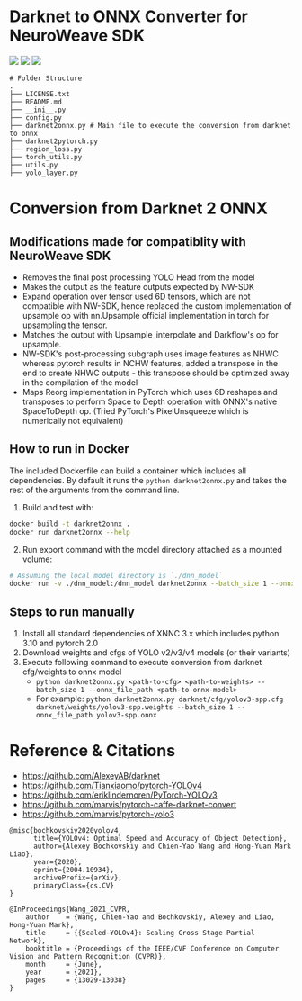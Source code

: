# Darknet to ONNX Converter for NeuroWeave SDK

![](https://img.shields.io/static/v1?label=python&message=3.9|3.10&color=blue)
![](https://img.shields.io/static/v1?label=pytorch&message=2.0&color=<COLOR>)
[![](https://img.shields.io/static/v1?label=license&message=APACHE2&color=green)](./LICENSE.txt)

```
# Folder Structure
.
├── LICENSE.txt
├── README.md
├── __ini__.py
├── config.py
├── darknet2onnx.py # Main file to execute the conversion from darknet to onnx
├── darknet2pytorch.py
├── region_loss.py
├── torch_utils.py
├── utils.py
├── yolo_layer.py
```

# Conversion from Darknet 2 ONNX
## Modifications made for compatiblity with NeuroWeave SDK
- Removes the final post processing YOLO Head from the model
- Makes the output as the feature outputs expected by NW-SDK
- Expand operation over tensor used 6D tensors, which are not
  compatible with NW-SDK, hence replaced the custom implementation
  of upsample op with nn.Upsample official implementation in torch
  for upsampling the tensor.
- Matches the output with Upsample_interpolate and Darkflow's op
  for upsample.
- NW-SDK's post-processing subgraph uses image features as NHWC
  whereas pytorch results in NCHW features, added a transpose in
  the end to create NHWC outputs - this transpose should be optimized
  away in the compilation of the model
- Maps Reorg implementation in PyTorch which uses 6D reshapes and
  transposes to perform Space to Depth operation with ONNX's native
  SpaceToDepth op. (Tried PyTorch's PixelUnsqueeze which is numerically
  not equivalent)

## How to run in Docker

The included Dockerfile can build a container which includes all dependencies. By default it runs the `python darknet2onnx.py` and takes the rest of the arguments from the command line.

1. Build and test with:

```sh
docker build -t darknet2onnx .
docker run darknet2onnx --help
```

2. Run export command with the model directory attached as a mounted volume:

```sh
# Assuming the local model directory is `./dnn_model`
docker run -v ./dnn_model:/dnn_model darknet2onnx --batch_size 1 --onnx_file_path /dnn_model/yolov4.onnx /dnn_model/yolov4.cfg /dnn_model/yolov4.weights
```

## Steps to run manually
1. Install all standard dependencies of XNNC 3.x which includes python 3.10 and pytorch 2.0
2. Download weights and cfgs of YOLO v2/v3/v4 models (or their variants)
3. Execute following command to execute conversion from darknet cfg/weights to onnx model
    - `python darknet2onnx.py <path-to-cfg> <path-to-weights> --batch_size 1 --onnx_file_path <path-to-onnx-model>`
    - For example: `python darknet2onnx.py darknet/cfg/yolov3-spp.cfg darknet/weights/yolov3-spp.weights --batch_size 1 --onnx_file_path yolov3-spp.onnx`

# Reference & Citations
- https://github.com/AlexeyAB/darknet
- https://github.com/Tianxiaomo/pytorch-YOLOv4
- https://github.com/eriklindernoren/PyTorch-YOLOv3
- https://github.com/marvis/pytorch-caffe-darknet-convert
- https://github.com/marvis/pytorch-yolo3

```
@misc{bochkovskiy2020yolov4,
      title={YOLOv4: Optimal Speed and Accuracy of Object Detection},
      author={Alexey Bochkovskiy and Chien-Yao Wang and Hong-Yuan Mark Liao},
      year={2020},
      eprint={2004.10934},
      archivePrefix={arXiv},
      primaryClass={cs.CV}
}
```
```
@InProceedings{Wang_2021_CVPR,
    author    = {Wang, Chien-Yao and Bochkovskiy, Alexey and Liao, Hong-Yuan Mark},
    title     = {{Scaled-YOLOv4}: Scaling Cross Stage Partial Network},
    booktitle = {Proceedings of the IEEE/CVF Conference on Computer Vision and Pattern Recognition (CVPR)},
    month     = {June},
    year      = {2021},
    pages     = {13029-13038}
}
```
